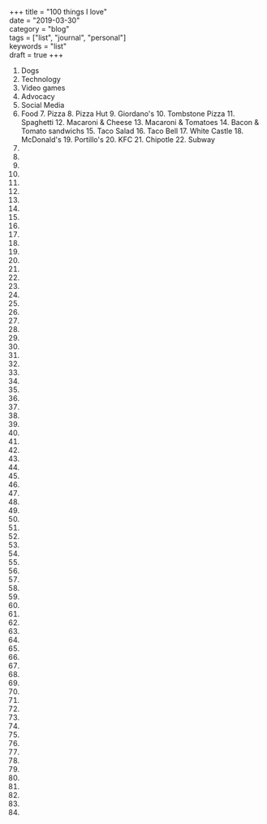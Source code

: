 +++
title = "100 things I love"  
date = "2019-03-30"  
category = "blog"  
tags = ["list", "journal", "personal"]   
keywords = "list"  
draft = true
+++

1. Dogs
2. Technology
3. Video games
4. Advocacy
5. Social Media
6. Food
   7. Pizza
      8. Pizza Hut
      9. Giordano's
      10. Tombstone Pizza
   11. Spaghetti
   12. Macaroni & Cheese
   13. Macaroni & Tomatoes
   14. Bacon & Tomato sandwichs
   15. Taco Salad
   16. Taco Bell
   17. White Castle
   18. McDonald's
   19. Portillo's
   20. KFC
   21. Chipotle
   22. Subway
23.
24.
25.
26.
27.
28.
29.
30.
31.
32.
33.
34.
35.
36.
37.
38.
39.
40.
41.
42.
43.
44.
45.
46.
47.
48.
49.
50.
51.
52.
53.
54.
55.
56.
57.
58.
59.
60.
61.
62.
63.
64.
65.
66.
67.
68.
69.
70.
71.
72.
73.
74.
75.
76.
77.
78.
79.
80.
81.
82.
83.
84.
85.
86.
87.
88.
89.
90.
91.
92.
93.
94.
95.
96.
97.
98.
99.
100.
